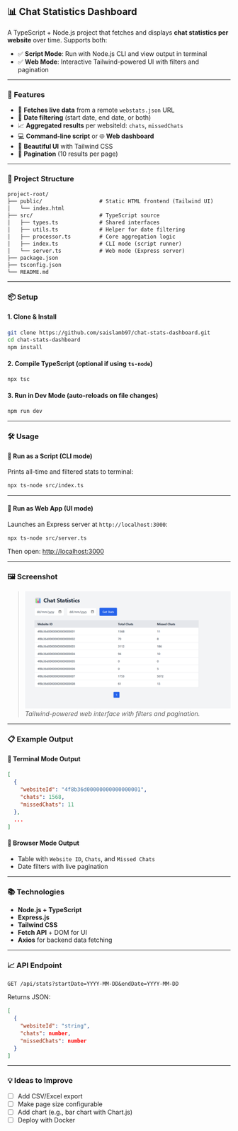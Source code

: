 ## 📊 Chat Statistics Dashboard

A TypeScript + Node.js project that fetches and displays **chat statistics per website** over time.
Supports both:

* ✅ **Script Mode**: Run with Node.js CLI and view output in terminal
* ✅ **Web Mode**: Interactive Tailwind-powered UI with filters and pagination

---

### 🚀 Features

* 📡 **Fetches live data** from a remote `webstats.json` URL
* 📅 **Date filtering** (start date, end date, or both)
* 📈 **Aggregated results** per websiteId: `chats`, `missedChats`
* 💻 **Command-line script** or 🌐 **Web dashboard**
* 🎨 **Beautiful UI** with Tailwind CSS
* 🔢 **Pagination** (10 results per page)

---

### 📂 Project Structure

```
project-root/
├── public/                  # Static HTML frontend (Tailwind UI)
│   └── index.html
├── src/                     # TypeScript source
│   ├── types.ts             # Shared interfaces
│   ├── utils.ts             # Helper for date filtering
│   ├── processor.ts         # Core aggregation logic
│   ├── index.ts             # CLI mode (script runner)
│   └── server.ts            # Web mode (Express server)
├── package.json
├── tsconfig.json
└── README.md
```

---

### 📦 Setup

#### 1. Clone & Install

```bash
git clone https://github.com/saislamb97/chat-stats-dashboard.git
cd chat-stats-dashboard
npm install
```

#### 2. Compile TypeScript (optional if using `ts-node`)

```bash
npx tsc
```

#### 3. Run in Dev Mode (auto-reloads on file changes)

```bash
npm run dev
```

---

### 🛠️ Usage

#### 🔹 Run as a Script (CLI mode)

Prints all-time and filtered stats to terminal:

```bash
npx ts-node src/index.ts
```

---

#### 🔹 Run as Web App (UI mode)

Launches an Express server at `http://localhost:3000`:

```bash
npx ts-node src/server.ts
```

Then open: [http://localhost:3000](http://localhost:3000)

---

### 🖼️ Screenshot

> ![Dashboard Screenshot](assets/dashboard-screenshot.png)  
> *Tailwind-powered web interface with filters and pagination.*

---

### 📋 Example Output

#### 🔹 Terminal Mode Output

```json
[
  {
    "websiteId": "4f8b36d00000000000000001",
    "chats": 1568,
    "missedChats": 11
  },
  ...
]
```

#### 🔹 Browser Mode Output

* Table with `Website ID`, `Chats`, and `Missed Chats`
* Date filters with live pagination

---

### 📚 Technologies

* **Node.js + TypeScript**
* **Express.js**
* **Tailwind CSS**
* **Fetch API** + DOM for UI
* **Axios** for backend data fetching

---

### 📈 API Endpoint

`GET /api/stats?startDate=YYYY-MM-DD&endDate=YYYY-MM-DD`

Returns JSON:

```json
[
  {
    "websiteId": "string",
    "chats": number,
    "missedChats": number
  }
]
```

---

### 💡 Ideas to Improve

* [ ] Add CSV/Excel export
* [ ] Make page size configurable
* [ ] Add chart (e.g., bar chart with Chart.js)
* [ ] Deploy with Docker
